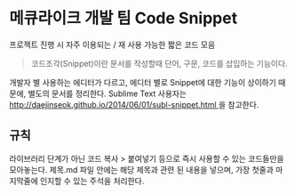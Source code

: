 # 메큐라이크 개발 팀 Code Snippet
프로젝트 진행 시 자주 이용되는 / 재 사용 가능한 짧은 코드 모음
> 코드조각(Snippet)이란 문서를 작성할때 단어, 구문, 코드를 삽입하는 기능이다. 

개발자 별 사용하는 에디터가 다르고, 에디터 별로 Snippet에 대한 기능이 상이하기 때문에, 별도의 문서를 정리한다.
Sublime Text 사용자는 [ http://daejinseok.github.io/2014/06/01/subl-snippet.html ](http://daejinseok.github.io/2014/06/01/subl-snippet.html)을 참고한다.

## 규칙
라이브러리 단계가 아닌 코드 복사 > 붙여넣기 등으로 즉시 사용할 수 있는 코드들만을 모아놓는다.
제목.md 파일 안에는 해당 제목과 관련 된 내용을 넣으며, 가장 첫줄과 마지막줄에 인지할 수 있는 주석을 처리한다.